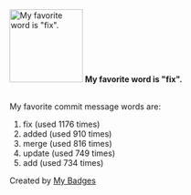 <img src="https://my-badges.github.io/my-badges/favorite-word.png" alt="My favorite word is &quot;fix&quot;." title="My favorite word is &quot;fix&quot;." width="128">
<strong>My favorite word is &quot;fix&quot;.</strong>
<br><br>

My favorite commit message words are:

1. fix (used 1176 times)
2. added (used 910 times)
3. merge (used 816 times)
4. update (used 749 times)
5. add (used 734 times)


Created by <a href="https://github.com/my-badges/my-badges">My Badges</a>